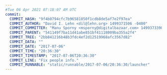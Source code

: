```yaml
---
#Tue 06 Apr 2021 07:18:07 AM UTC
commit:
  COMMIT_HASH: "9f4b0794cfc7b96581850f1cdb8de5af7e2f97ea"
  COMMIT_AUTHOR: "David I. Lehn <dil@lehn.org> 1499371506 -0400"
  COMMIT_COMMITTER: "Manu Sporny <msporny@digitalbazaar.com> 1499373390 -0400"
  COMMIT_PARENT: "541149f7ba11d41abe851bf41118009ba355a2f4"
  COMMIT_TREE: "2bb841216b48b3fdc4ef2d12519968afc3567d82"
  COMMIT_DATA: ""
  COMMIT_DATE: "2017-07-06"
  COMMIT_TIME: "20:36:30"
  COMMIT_TIMESTAMP: "2017-07-06T20:36:30"
  COMMIT_LINE: "Fix people info."
  COMMIT_RUNNABLE: "static/runnable/2017-07-06/20:36:30/launcher"
---
```


